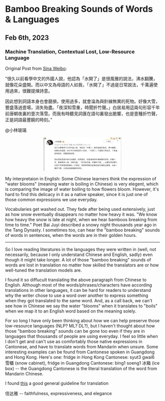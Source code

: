 <md-block>

# Bamboo Breaking Sounds of Words & Languages
## Feb 6th, 2023
### Machine Translation, Contextual Lost, Low-Resource Language

Original Post from [Sina Weibo](https://weibo.com/7299100067/MmqjH8XiT?type=comment):

“很久以前看學中文的外國人說，他認為「水開了」是很風雅的說法，沸水翻騰，就像花朵盛開。而以中文為母語的人如我，「水開了」不過是日常說法，千萬遍使用過來，很難提煉詩意。

因此想到詞語本身也會磨損，使用過多，就會淪為與針線無異的死物。好像大雪，豐盛落過壹場，消失殆盡。「夜深知雪重，時聞折竹聲。」白居易用這兩句形容千年前唐朝夜裏的壹次落雪。而我有時聽見詞匯在語句裏發出脆響，也是壹種折竹聲，正是詞語最豐饒的時刻。”

@小林玻璃

<p align="center">
  <img src="/blogs-posts/blogs-images/2023-02-06-weibo.jpeg" width="50%" height="50%" >
</p>

My interpretaion in English:
Some Chinese learners think the expression of "water blooms" (meaning water is boiling in Chinese) is very elegent, which is comparing the image of water boiling to how flowers bloom. However, it's hard to find this delicacy in it as a native speaker, since it is just one of those common expressions we use everyday.

Vocabularies get washed out. They fade after being used extensively, just as how snow eventually disappears no matter how heavy it was. "We know how heavy the snow is late at night, when we hear bamboos breaking from time to time." Poet Bai Juyi described a snowy night thousands year ago in the Tang Dynasty. I sometimes too, can hear the "bamboo breaking" sounds of words in sentences, when the words are in their golden hours.

-------------------------------------------------------------------------

So I love reading literatures in the languages they were written in (well, not necessarily, because I only understand Chinese and English, sadly) even though it might take longer. A lot of those "bamboo breaking" sounds of words are lost in translation no matter how skilled the translators are or how well-tuned the translation models are.

I found it so diffucult translating the above paragraph from Chinese to English. Although most of the words/phrases/characters have according translations in other languages, it can be hard for readers to understand why the writer chose to use a word over another to express something when they got translated to the same word. And, as a call back, we can't see how in Chinese we say the water "blooms" when it translates to "boils" when we map it to an English word based on the meaning solely.

For so long I have only been thinking about how we can help preserve those low-resource languages (NLP? ML? DL?), but I haven't thought about how those "bamboo breaking" sounds can be gone too even if they are in languages that thousands of people are using everyday. I feel so little when I don't get and can't use as comfortably those native expressions in Cantonese, and have to translate words from Mandarin when unsure. Some interesting examples can be found from Cantonese spoken in Guangdong and Hong Kong. Here's one: fridge in Hong Kong Cantonese: syut3 gwai6 雪櫃 (snow cabinet), fridge in Guangdong Cantonese: bing1 soeng1 冰箱 (ice box) -- the Guangdong Cantonese is the literal translation of the word from Mandarin Chinese.

I found [this](https://zh.wikipedia.org/zh-hans/%E4%BF%A1%E8%BE%BE%E9%9B%85) a good general guideline for translation

信达雅 -- faithfulness, expressiveness, and elegance
</md-block>

